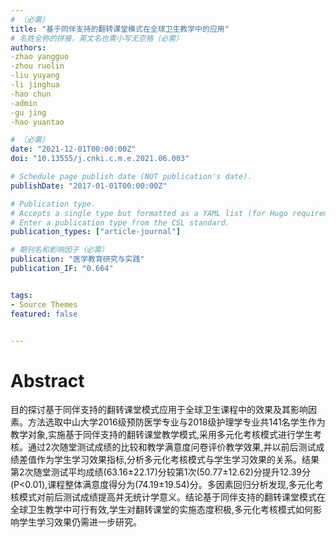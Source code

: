 ```yaml
---
# （必需）
title: "基于同伴支持的翻转课堂模式在全球卫生教学中的应用"
# 名姓全称的拼接，英文名也需小写无空格（必需）
authors:
-zhao yangguo
-zhou ruolin
-liu yuyang
-li jinghua
-hao chun
-admin
-gu jing
-hao yuantao

# （必需）
date: "2021-12-01T00:00:00Z"
doi: "10.13555/j.cnki.c.m.e.2021.06.003"

# Schedule page publish date (NOT publication's date).
publishDate: "2017-01-01T00:00:00Z"

# Publication type.
# Accepts a single type but formatted as a YAML list (for Hugo requirements).
# Enter a publication type from the CSL standard.
publication_types: ["article-journal"]

# 期刊名和影响因子（必需）
publication: "医学教育研究与实践"
publication_IF: "0.664"


tags:
- Source Themes
featured: false


---
```


# **Abstract**
目的探讨基于同伴支持的翻转课堂模式应用于全球卫生课程中的效果及其影响因素。方法选取中山大学2016级预防医学专业与2018级护理学专业共141名学生作为教学对象,实施基于同伴支持的翻转课堂教学模式,采用多元化考核模式进行学生考核。通过2次随堂测试成绩的比较和教学满意度问卷评价教学效果,并以前后测试成绩差值作为学生学习效果指标,分析多元化考核模式与学生学习效果的关系。结果第2次随堂测试平均成绩(63.16±22.17)分较第1次(50.77±12.62)分提升12.39分(P<0.01),课程整体满意度得分为(74.19±19.54)分。多因素回归分析发现,多元化考核模式对前后测试成绩提高并无统计学意义。结论基于同伴支持的翻转课堂模式在全球卫生教学中可行有效,学生对翻转课堂的实施态度积极,多元化考核模式如何影响学生学习效果仍需进一步研究。